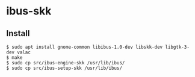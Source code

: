 # ibus-skk

## Install
```
$ sudo apt install gnome-common libibus-1.0-dev libskk-dev libgtk-3-dev valac
$ make
$ sudo cp src/ibus-engine-skk /usr/lib/ibus/
$ sudo cp src/ibus-setup-skk /usr/lib/ibus/
```
